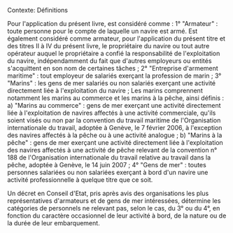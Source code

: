 Contexte: Définitions

Pour l'application du présent livre, est considéré comme : 1° "Armateur" : toute personne pour le compte de laquelle un navire est armé. Est également considéré comme armateur, pour l'application du présent titre et des titres II à IV du présent livre, le propriétaire du navire ou tout autre opérateur auquel le propriétaire a confié la responsabilité de l'exploitation du navire, indépendamment du fait que d'autres employeurs ou entités s'acquittent en son nom de certaines tâches ; 2° "Entreprise d'armement maritime" : tout employeur de salariés exerçant la profession de marin ; 3° "Marins" : les gens de mer salariés ou non salariés exerçant une activité directement liée à l'exploitation du navire ; Les marins comprennent notamment les marins au commerce et les marins à la pêche, ainsi définis : a) "Marins au commerce" : gens de mer exerçant une activité directement liée à l'exploitation de navires affectés à une activité commerciale, qu'ils soient visés ou non par la convention du travail maritime de l'Organisation internationale du travail, adoptée à Genève, le 7 février 2006, à l'exception des navires affectés à la pêche ou à une activité analogue ; b) "Marins à la pêche" : gens de mer exerçant une activité directement liée à l'exploitation des navires affectés à une activité de pêche relevant de la convention n° 188 de l'Organisation internationale du travail relative au travail dans la pêche, adoptée à Genève, le 14 juin 2007 ; 4° "Gens de mer" : toutes personnes salariées ou non salariées exerçant à bord d'un navire une activité professionnelle à quelque titre que ce soit.

Un décret en Conseil d'Etat, pris après avis des organisations les plus représentatives d'armateurs et de gens de mer intéressées, détermine les catégories de personnels ne relevant pas, selon le cas, du 3° ou du 4°, en fonction du caractère occasionnel de leur activité à bord, de la nature ou de la durée de leur embarquement.